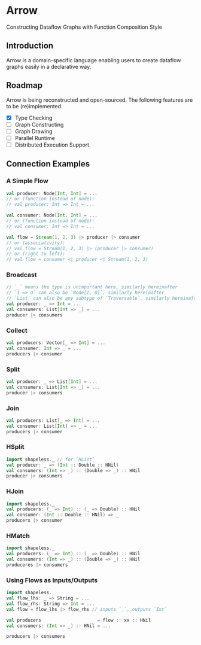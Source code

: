 # Arrow

Constructing Dataflow Graphs with Function Composition Style

## Introduction

Arrow is a domain-specific language enabling users to create dataflow graphs easily in a declarative way.

## Roadmap

Arrow is being reconstructed and open-sourced. The following features are to be (re)implemented.

- [x] Type Checking
- [ ] Graph Constructing
- [ ] Graph Drawing
- [ ] Parallel Runtime
- [ ] Distributed Execution Support

## Connection Examples
### A Simple Flow
```scala
val producer: Node[Int, Int] = ...
// or (function instead of node):
// val producer: Int => Int = ...

val consumer: Node[Int, Int] = ...
// or (function instead of node):
// val consumer: Int => Int = ...

val flow = Stream(1, 2, 3) |> producer |> consumer
// or (associativity):
// val flow = Stream(1, 2, 3) |> (producer |> consumer)
// or (right to left):
// val flow = consumer <| producer <| Stream(1, 2, 3)
```

### Broadcast
```scala
// `_` means the type is unimportant here, similarly hereinafter
// `I => O` can also be `Node[I, O]`, similarly hereinafter
// `List` can also be any subtype of `Traversable`, similarly hereinafter
val producer: _ => Int = ...
val consumers: List[Int => _] = ...
producer |> consumers
```

### Collect
```scala
val producers: Vector[_ => Int] = ...
val consumer: Int => _ = ...
producers |> consumer
```

### Split
```scala
val producer: _ => List[Int] = ...
val consumers: List[Int => _] = ...
producer |> consumers
```

### Join
```scala
val producers: List[_ => Int] = ...
val consumer: List[Int] => _ = ...
producers |> consumer
```

### HSplit
```scala
import shapeless._ // for `HList`
val producer: _ => (Int :: Double :: HNil)
val consumers: (Int => _) :: (Double => _) :: HNil
producer |> consumers
```

### HJoin
```scala
import shapeless._
val producers: (_ => Int) :: (_ => Double) :: HNil
val consumer: (Int :: Double :: HNil) => _
producers |> consumer
```

### HMatch
```scala
import shapeless._
val producers: (_ => Int) :: (_ => Double) :: HNil
val consumers: (Int => _) :: (Double => _) :: HNil
produceres |> consumers
```

### Using Flows as Inputs/Outputs
```scala
import shapeless._
val flow_lhs: _ => String = ...
val flow_rhs: String => Int = ...
val flow = flow_lhs |> flow_rhs // inputs `_`, outputs `Int`

val producers                     = flow :: xx :: HNil
val consumers: (Int => _) :: HNil = ...

producers |> consumers
```